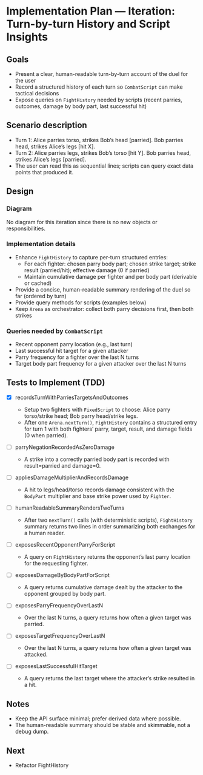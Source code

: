 # Implementation Plan — Iteration: Turn-by-turn History and Script Insights

## Goals
- Present a clear, human-readable turn-by-turn account of the duel for the user
- Record a structured history of each turn so `CombatScript` can make tactical decisions
- Expose queries on `FightHistory` needed by scripts (recent parries, outcomes, damage by body part, last successful hit)


## Scenario description
- Turn 1: Alice parries torso, strikes Bob’s head [parried]. Bob parries head, strikes Alice’s legs [hit X].
- Turn 2: Alice parries legs, strikes Bob’s torso [hit Y]. Bob parries head, strikes Alice’s legs [parried].
- The user can read this as sequential lines; scripts can query exact data points that produced it.


## Design

### Diagram

No diagram for this iteration since there is no new objects or responsibilities.

### Implementation details
- Enhance `FightHistory` to capture per-turn structured entries:
  - For each fighter: chosen parry body part; chosen strike target; strike result (parried/hit); effective damage (0 if parried)
  - Maintain cumulative damage per fighter and per body part (derivable or cached)
- Provide a concise, human-readable summary rendering of the duel so far (ordered by turn)
- Provide query methods for scripts (examples below)
- Keep `Arena` as orchestrator: collect both parry decisions first, then both strikes

### Queries needed by `CombatScript`
- Recent opponent parry location (e.g., last turn)
- Last successful hit target for a given attacker
- Parry frequency for a fighter over the last N turns
- Target body part frequency for a given attacker over the last N turns


## Tests to Implement (TDD)
- [x] recordsTurnWithParriesTargetsAndOutcomes
  - Setup two fighters with `FixedScript` to choose: Alice parry torso/strike head; Bob parry head/strike legs.
  - After one `Arena.nextTurn()`, `FightHistory` contains a structured entry for turn 1 with both fighters’ parry, target, result, and damage fields (0 when parried).

- [ ] parryNegationRecordedAsZeroDamage
  - A strike into a correctly parried body part is recorded with result=parried and damage=0.

- [ ] appliesDamageMultiplierAndRecordsDamage
  - A hit to legs/head/torso records damage consistent with the `BodyPart` multiplier and base strike power used by `Fighter`.

- [ ] humanReadableSummaryRendersTwoTurns
  - After two `nextTurn()` calls (with deterministic scripts), `FightHistory` summary returns two lines in order summarizing both exchanges for a human reader.

- [ ] exposesRecentOpponentParryForScript
  - A query on `FightHistory` returns the opponent’s last parry location for the requesting fighter.

- [ ] exposesDamageByBodyPartForScript
  - A query returns cumulative damage dealt by the attacker to the opponent grouped by body part.

- [ ] exposesParryFrequencyOverLastN
  - Over the last N turns, a query returns how often a given target was parried.

- [ ] exposesTargetFrequencyOverLastN
  - Over the last N turns, a query returns how often a given target was attacked.

- [ ] exposesLastSuccessfulHitTarget
  - A query returns the last target where the attacker’s strike resulted in a hit.

## Notes
- Keep the API surface minimal; prefer derived data where possible.
- The human-readable summary should be stable and skimmable, not a debug dump.

## Next
- Refactor FightHistory